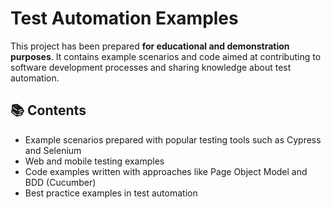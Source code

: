 # Test Automation Examples

This project has been prepared **for educational and demonstration purposes**. It contains example scenarios and code aimed at contributing to software development processes and sharing knowledge about test automation.

## 📚 Contents

- Example scenarios prepared with popular testing tools such as Cypress and Selenium
- Web and mobile testing examples
- Code examples written with approaches like Page Object Model and BDD (Cucumber)
- Best practice examples in test automation
